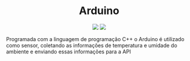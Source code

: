 <h1 align="center">Arduino</h1>

<p align="center">
<img src="https://img.shields.io/badge/C++-00599C?style=for-the-badge&logo=cplusplus&logoColor=white">
<img src="https://img.shields.io/badge/Arduino-00979D?style=for-the-badge&logo=arduino&logoColor=white">
</p>

Programada com a linguagem de programação C++ o Arduino é utilizado como sensor, coletando as informações de temperatura e umidade do ambiente e enviando essas informações para a API
